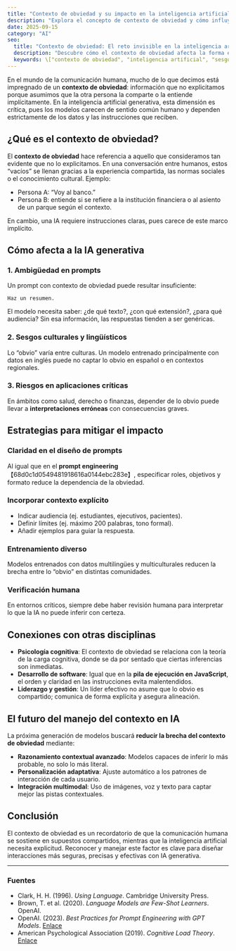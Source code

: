 ```yaml
---
title: "Contexto de obviedad y su impacto en la inteligencia artificial"
description: "Explora el concepto de contexto de obviedad y cómo influye en la interpretación, precisión y sesgos de los modelos de IA generativa."
date: 2025-09-15
category: "AI"
seo:
  title: "Contexto de obviedad: El reto invisible en la inteligencia artificial"
  description: "Descubre cómo el contexto de obviedad afecta la forma en que los modelos de IA comprenden y generan respuestas, y qué significa para su entrenamiento y uso."
  keywords: \["contexto de obviedad", "inteligencia artificial", "sesgos", "IA generativa", "GPT", "procesamiento de lenguaje"]
---
```


En el mundo de la comunicación humana, mucho de lo que decimos está impregnado de un **contexto de obviedad**: información que no explicitamos porque asumimos que la otra persona la comparte o la entiende implícitamente. En la inteligencia artificial generativa, esta dimensión es crítica, pues los modelos carecen de sentido común humano y dependen estrictamente de los datos y las instrucciones que reciben.

## ¿Qué es el contexto de obviedad?

El **contexto de obviedad** hace referencia a aquello que consideramos tan evidente que no lo explicitamos. En una conversación entre humanos, estos “vacíos” se llenan gracias a la experiencia compartida, las normas sociales o el conocimiento cultural. Ejemplo:

* Persona A: “Voy al banco.”
* Persona B: entiende si se refiere a la institución financiera o al asiento de un parque según el contexto.

En cambio, una IA requiere instrucciones claras, pues carece de este marco implícito.

## Cómo afecta a la IA generativa

### 1. Ambigüedad en prompts

Un prompt con contexto de obviedad puede resultar insuficiente:

```text
Haz un resumen.
```

El modelo necesita saber: ¿de qué texto?, ¿con qué extensión?, ¿para qué audiencia? Sin esa información, las respuestas tienden a ser genéricas.

### 2. Sesgos culturales y lingüísticos

Lo “obvio” varía entre culturas. Un modelo entrenado principalmente con datos en inglés puede no captar lo obvio en español o en contextos regionales.

### 3. Riesgos en aplicaciones críticas

En ámbitos como salud, derecho o finanzas, depender de lo obvio puede llevar a **interpretaciones erróneas** con consecuencias graves.

## Estrategias para mitigar el impacto

### Claridad en el diseño de prompts

Al igual que en el **prompt engineering**【68d0c1d0549481918616a0144ebc283e】, especificar roles, objetivos y formato reduce la dependencia de la obviedad.

### Incorporar contexto explícito

* Indicar audiencia (ej. estudiantes, ejecutivos, pacientes).
* Definir límites (ej. máximo 200 palabras, tono formal).
* Añadir ejemplos para guiar la respuesta.

### Entrenamiento diverso

Modelos entrenados con datos multilingües y multiculturales reducen la brecha entre lo “obvio” en distintas comunidades.

### Verificación humana

En entornos críticos, siempre debe haber revisión humana para interpretar lo que la IA no puede inferir con certeza.

## Conexiones con otras disciplinas

* **Psicología cognitiva**: El contexto de obviedad se relaciona con la teoría de la carga cognitiva, donde se da por sentado que ciertas inferencias son inmediatas.
* **Desarrollo de software**: Igual que en la **pila de ejecución en JavaScript**, el orden y claridad en las instrucciones evita malentendidos.
* **Liderazgo y gestión**: Un líder efectivo no asume que lo obvio es compartido; comunica de forma explícita y asegura alineación.

## El futuro del manejo del contexto en IA

La próxima generación de modelos buscará **reducir la brecha del contexto de obviedad** mediante:

* **Razonamiento contextual avanzado**: Modelos capaces de inferir lo más probable, no solo lo más literal.
* **Personalización adaptativa**: Ajuste automático a los patrones de interacción de cada usuario.
* **Integración multimodal**: Uso de imágenes, voz y texto para captar mejor las pistas contextuales.

## Conclusión

El contexto de obviedad es un recordatorio de que la comunicación humana se sostiene en supuestos compartidos, mientras que la inteligencia artificial necesita explicitud. Reconocer y manejar este factor es clave para diseñar interacciones más seguras, precisas y efectivas con IA generativa.

---

### Fuentes

* Clark, H. H. (1996). *Using Language*. Cambridge University Press.
* Brown, T. et al. (2020). *Language Models are Few-Shot Learners*. OpenAI.
* OpenAI. (2023). *Best Practices for Prompt Engineering with GPT Models*. [Enlace](https://platform.openai.com/docs/guides/prompt-engineering)
* American Psychological Association (2019). *Cognitive Load Theory*. [Enlace](https://www.apa.org)
